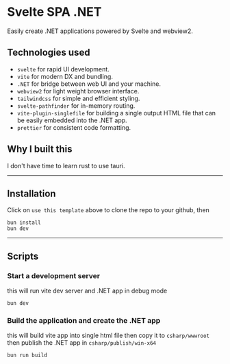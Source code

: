 # Svelte SPA .NET

Easily create .NET applications powered by Svelte and webview2.

## Technologies used

-   `svelte` for rapid UI development.
-   `vite` for modern DX and bundling.
-   `.NET` for bridge between web UI and your machine.
-   `webview2` for light weight browser interface.
-   `tailwindcss` for simple and efficient styling.
-   `svelte-pathfinder` for in-memory routing.
-   `vite-plugin-singlefile` for building a single output HTML file that can be easily embedded into the .NET app.
-   `prettier` for consistent code formatting.

## Why I built this

I don't have time to learn rust to use tauri.

---

## Installation

Click on `use this template` above to clone the repo to your github, then

```
bun install
bun dev
```

---

## Scripts

### Start a development server

this will run vite dev server and .NET app in debug mode

`bun dev`

### Build the application and create the .NET app

this will build vite app into single html file then copy it to `csharp/wwwroot` then publish the .NET app in `csharp/publish/win-x64`

`bun run build`
